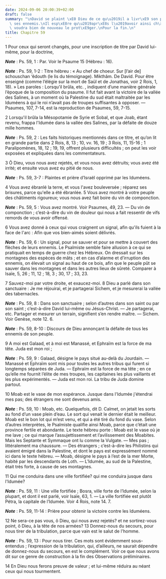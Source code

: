 ```yaml
---
date: 2024-09-06 20:00:39+02:00
draft: false
summary: "\nDavid se plaint \xE0 Dieu de ce qu\u2019il a livr\xE9 son peuple \xE0\
  \ ses ennemis.\nIl esp\xE8re qu\u2019apr\xE8s l\u2019avoir ainsi ch\xE2ti\xE9, il\
  \ voudra bien de nouveau le prot\xE9ger.\nPour la fin.\n"
title: Chapitre 59
---
```





1 Pour ceux qui seront changés, pour une inscription de titre par David lui-même, pour la doctrine,

***Note*** :  Ps. 59, 1 : Par. Voir le Psaume 15 (Hébreu : 16).

***Note*** :  Ps. 59, 1-2 : Titre hébreu : « Au chef de choeur. Sur [l’air de] schouschan ‘êdouth (le lis du témoignage). Mikthâm. De David. Pour être enseigné (comme l’élégie sur la mort de Saül et de Jonathas, voir 2 Rois, 1, 18). » Les paroles : Lorsqu’il brûla, etc. , indiquent d’une manière générale l’époque de la composition du psaume. Il fut fait avant la victoire de la vallée des Salines, à un moment où la Palestine du sud était maltraitée par les Iduméens à qui le roi n’avait pas de troupes suffisantes à opposer. ― Psaumes, 107, 7-14, est la reproduction de Psaumes, 59, 7-15.

2 Lorsqu'il brûla la Mésopotamie de Syrie et Sobal, et que Joab, étant revenu, frappa l'Idumée dans la vallée des Salines, par la défaite de douze mille hommes.

***Note*** :  Ps. 59, 2 : Les faits historiques mentionnés dans ce titre, et qu’on lit en grande partie dans 2 Rois, 8, 13 ; 10, vv. 16, 19 ; 3 Rois, 11, 15-16 ; 1 Paralipomènes, 18, 12 ; 19, 19, offrent plusieurs difficultés ; on peut les voir exposées et expliquées dans les commentateurs.


3 Ô Dieu, vous nous avez rejetés, et vous nous avez détruits; vous avez été irrité; et ensuite vous avez eu pitié de nous.

***Note*** :  Ps. 59, 3-7 : Plaintes et prière d’Israël opprimé par les Iduméens.

4 Vous avez ébranlé la terre, et vous l'avez bouleversée ; réparez ses brisures, parce qu'elle a été ébranlée. 5 Vous avez montré à votre peuple des châtiments rigoureux; vous nous avez fait boire du vin de componction.

***Note*** :  Ps. 59, 5 : Vous avez montré. Voir Psaumes, 49, 23. ― Du vin de componction ; c’est-à-dire du vin de douleur qui nous a fait ressentir de vifs remords de vous avoir offensé.

6 Vous avez donné à ceux qui vous craignent un signal, afin qu'ils fuient à la face de l'arc : Afin que vos bien-aimés soient délivrés.

***Note*** :  Ps. 59, 6 : Un signal, pour se sauver et pour se mettre à couvert des flèches de leurs ennemis. Le Psalmiste semble faire allusion à ce qui se pratiquait en temps de guerre chez les Hébreux. On dressait sur les montagnes des espèces de mâts ; et en cas d’alarme et d’irruption des ennemis, on élevait un signal au haut de ce bois, afin que le peuple pût se sauver dans les montagnes et dans les autres lieux de sûreté. Comparer à Isaïe, 5, 26 ; 11, 12 ; 18, 3 ; 30, 17 ; 33, 23.


7 Sauvez-moi par votre droite, et exaucez-moi. 8 Dieu a parlé dans son sanctuaire : Je me réjouirai, et je partagerai Sichem, et je mesurerai la vallée des tabernacles.

***Note*** :  Ps. 59, 8 : Dans son sanctuaire ; selon d’autres dans son saint ou par son saint ; c’est-à-dire David lui-même ou Jésus-Christ. ― Je partagerai, etc. Partager et mesurer un terrain, signifient s’en rendre maître. ― Sichem. Voir Genèse, note 12. 6.

***Note*** :  Ps. 59, 8-10 : Discours de Dieu annonçant la défaite de tous les ennemis de son peuple.

9 A moi est Galaad, et à moi est Manassé, et Ephraïm est la force de ma tête. Juda est mon roi ;

***Note*** :  Ps. 59, 9 : Galaad, désigne le pays situé au-delà du Jourdain. ― Manassé et Ephraïm sont mis pour toutes les autres tribus qui furent si longtemps séparées de Juda. ― Ephraïm est la force de ma tête ; en ce qu’elle me fournit l’élite de mes troupes, les capitaines les plus vaillants et les plus expérimentés. ― Juda est mon roi. La tribu de Juda domine partout.

10 Moab est le vase de mon espérance. Jusque dans l'Idumée j'étendrai mes pas; des étrangers me sont devenus amis.

***Note*** :  Ps. 59, 10 : Moab, etc. Quelquefois, dit D. Calmet, on jetait les sorts au fond d’un vase plein d’eau. Le sort qui venait le dernier était le meilleur. Moab est le bon lot qui m’est venu, et qui a été tiré du fond du vase. Selon d’autres interprètes, le Psalmiste qualifie ainsi Moab, parce que c’était une province fertile et abondante. Le texte hébreu porte : Moab est le vase où je me lave ; ce qui marque l’assujettissement et l’avilissement des Moabites. Mais les Septante et Symmaque ont lu comme la Vulgate. ― Mes pas ; littéralement ma chaussure. ― Des étrangers ; c’est-à-dire les Philistins qui avaient émigré dans la Palestine, et dont le pays est expressément nommé ici dans le texte hébreu. ― Moab, désigne le pays à l’est de la mer Morte, habité par les descendants de Loth. ― L’Idumée, au sud de la Palestine, était très forte, à cause de ses montagnes.


11 Qui me conduira dans une ville fortifiée? qui me conduira jusque dans l'Idumée?

***Note*** :  Ps. 59, 11 : Une ville fortifiée ; Bosra, ville forte de l’Idumée, selon la plupart, et dont il est parlé, voir Isaïe, 63, 1. ― La ville fortifiée est plutôt Pétra, la capitale de l’Idumée. Voir 4 Rois, note 14. 7.

***Note*** :  Ps. 59, 11-14 : Prière pour obtenir la victoire contre les Iduméens.

12 Ne sera-ce pas vous, ô Dieu, qui nous avez rejetés? et ne sortirez-vous point, ô Dieu, à la tête de nos armées? 13 Donnez-nous du secours, pour nous tirer de la tribulation, parce que vain est le salut de l'homme.

***Note*** :  Ps. 59, 13 : Pour nous tirer. Ces mots sont évidemment sous-entendus ; l’expression de la tribulation, qui, d’ailleurs, ne saurait dépendre de donnez-nous du secours, en est le complément. Voir ce que nous avons dit sur ce genre de construction à la fin des Observations préliminaires.

14 En Dieu nous ferons preuve de valeur ; et lui-même réduira au néant ceux qui nous tourmentent.

